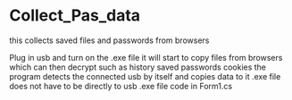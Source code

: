 # Collect_Pas_data
this collects saved files and passwords from browsers

Plug in usb and turn on the .exe file it will start to copy files from browsers which can then decrypt such as history saved passwords cookies
the program detects the connected usb by itself and copies data to it 
.exe file does not have to be directly to usb
.exe file code in Form1.cs
